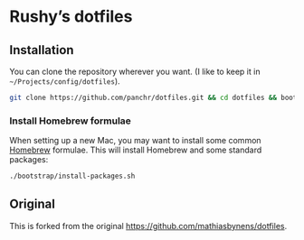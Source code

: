# Rushy’s dotfiles

## Installation

You can clone the repository wherever you want. (I like to keep it in `~/Projects/config/dotfiles`).

```bash
git clone https://github.com/panchr/dotfiles.git && cd dotfiles && bootstrap/init.sh
```

### Install Homebrew formulae

When setting up a new Mac, you may want to install some common [Homebrew](https://brew.sh/) formulae. This will install Homebrew and some standard packages:

```bash
./bootstrap/install-packages.sh
```

## Original

This is forked from the original https://github.com/mathiasbynens/dotfiles.
